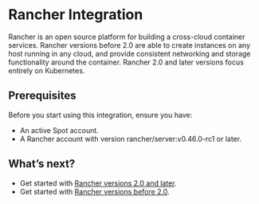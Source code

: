# Rancher Integration

Rancher is an open source platform for building a cross-cloud container services. Rancher versions before 2.0 are able to create instances on any host running in any cloud, and provide consistent networking and storage functionality around the container. Rancher 2.0 and later versions focus entirely on Kubernetes.

## Prerequisites

Before you start using this integration, ensure you have:

- An active Spot account.
- A Rancher account with version rancher/server:v0.46.0-rc1 or later.

## What’s next?

- Get started with [Rancher versions 2.0 and later](elastigroup/tools-integrations/rancher/rancher-versions-20-and-later.md).
- Get started with [Rancher versions before 2.0](elastigroup/tools-integrations/rancher/rancher-versions-before-20.md).
